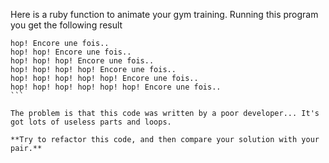 Here is a ruby function to animate your gym training. Running this program you get the following result 

````
hop! Encore une fois..
hop! hop! Encore une fois..
hop! hop! hop! Encore une fois..
hop! hop! hop! hop! Encore une fois..
hop! hop! hop! hop! hop! Encore une fois..
hop! hop! hop! hop! hop! hop! Encore une fois..
```

The problem is that this code was written by a poor developer... It's got lots of useless parts and loops. 

**Try to refactor this code, and then compare your solution with your pair.**